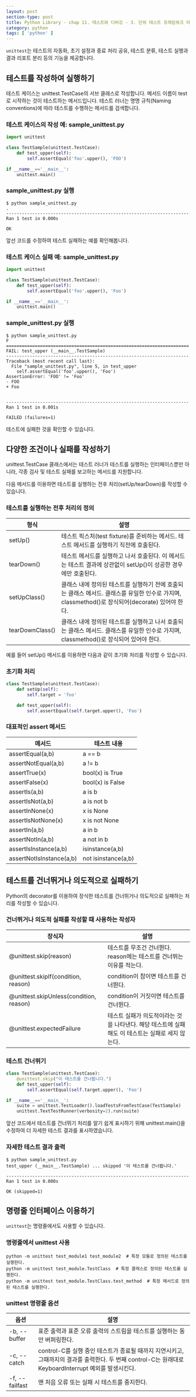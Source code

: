 ```yaml
---
layout: post
section-type: post
title: Python Library - chap 11. 테스트와 디버깅 - 3. 단위 테스트 프레임워크 이용하기
category: python
tags: [ 'python' ]
---
```


`unittest`는 테스트의 자동화, 초기 설정과 종료 처리 공유, 테스트 분류, 테스트 실행과 결과 리포트 분리 등의 기능을 제공합니다.

## 테스트를 작성하여 실행하기
테스트 케이스는 unittest.TestCase의 서브 클래스로 작성합니다. 메서드 이름이 test로 시작하는 것이 테스트하는 메서드입니다. 테스트 러너는 명명 규칙(Naming conventions)에 따라 테스트를 수행하는 메서드를 검색합니다.

### 테스트 케이스의 작성 예: sample_unittest.py

```python
import unittest

class TestSample(unittest.TestCase):
    def test_upper(self):
        self.assertEqual('foo'.upper(), 'FOO')

if __name__=='__main__':
    unittest.main()
```

### sample_unittest.py 실행

```
$ python sample_unittest.py
.
----------------------------------------------------------------------
Ran 1 test in 0.000s

OK
```
앞선 코드를 수정하여 테스트 실패하는 예를 확인해봅니다.

### 테스트 케이스 실패 예: sample_unittest.py

```python
import unittest

class TestSample(unittest.TestCase):
    def test_upper(self):
        self.assertEqual('foo'.upper(), 'Foo')

if __name__=='__main__':
    unittest.main()
```

### sample_unittest.py 실행

```
$ python sample_unittest.py
F
======================================================================
FAIL: test_upper (__main__.TestSample)
----------------------------------------------------------------------
Traceback (most recent call last):
  File "sample_unittest.py", line 5, in test_upper
    self.assertEqual('foo'.upper(), 'Foo')
AssertionError: 'FOO' != 'Foo'
- FOO
+ Foo


----------------------------------------------------------------------
Ran 1 test in 0.001s

FAILED (failures=1)
```

테스트에 실패한 것을 확인할 수 있습니다.

## 다양한 조건이나 실패를 작성하기
unittest.TestCase 클래스에서는 테스트 러너가 테스트를 실행하는 인터페이스뿐만 아니라, 각종 검사 및 테스트 실패를 보고하는 메서드를 지원합니다.  

다음 메서드를 이용하면 테스트를 실행하는 전후 처리(setUp/tearDown)를 작성할 수 있습니다.

### 테스트를 실행하는 전후 처리의 정의

형식 | 설명
---|---
setUp() | 테스트 픽스처(test fixture)를 준비하는 메서드. 테스트 메서드를 실행하기 직전에 호출된다.
tearDown() | 테스트 메서드를 실행하고 나서 호출된다. 이 메서드는 테스트 결과에 상관없이 setUp()이 성공한 경우에만 호출된다.
setUpClass() | 클래스 내에 정의된 테스트를 실행하기 전에 호출되는 클래스 메서드. 클래스를 유일한 인수로 가지며, classmethod()로 장식되어(decorate) 있어야 한다.
tearDownClass() | 클래스 내에 정의된 테스트를 실행하고 나서 호출되는 클래스 메서드. 클래스를 유일한 인수로 가지며, classmethod()로 장식되어 있어야 한다.

예를 들어 setUp() 메서드를 이용하면 다음과 같이 초기화 처리를 작성할 수 있습니다.

### 초기화 처리

```python
class TestSample(unittest.TestCase):
    def setUp(self):
        self.target = 'foo'

    def test_upper(self):
        self.assertEqual(self.target.upper(), 'Foo')
```

### 대표적인 assert 메서드

메서드 | 테스트 내용
---|---
assertEqual(a,b) | a == b
assertNotEqual(a,b) | a != b
assertTrue(x) | bool(x) is True
assertFalse(x) | bool(x) is False
assertIs(a,b) | a is b
assertIsNot(a,b) | a is not b
assertInNone(x) | x is None
assertIsNotNone(x) | x is not None
assertIn(a,b) | a in b
assertNotIn(a,b) | a not in b
assertIsInstance(a,b) | isinstance(a,b)
assertNotIsInstance(a,b) | not isinstance(a,b)

## 테스트를 건너뛰거나 의도적으로 실패하기
Python의 decorator를 이용하여 장식한 테스트를 건너뛰거나 의도적으로 실패하는 처리를 작성할 수 있습니다.

### 건너뛰거나 의도적 실패를 작성할 때 사용하는 작성자

장식자 | 설명
---|---
@unittest.skip(reason) | 테스트를 무조건 건너뛴다. reason에는 테스트를 건너뛰는 이유를 적는다.
@unittest.skipIf(condition, reason) | condition이 참이면 테스트를 건너뛴다.
@unittest.skipUnless(condition, reason) | condition이 거짓이면 테스트를 건너뛴다.
@unittest.expectedFailure | 테스트 실패가 의도적이라는 것을 나타낸다. 해당 테스트에 실패해도 이 테스트는 실패로 세지 않는다.

### 테스트 건너뛰기

```python
class TestSample(unittest.TestCase):
    @unittest.skip("이 테스트를 건너뜁니다.")
    def test_upper(self):
        self.assertEqual(self.target.upper(), 'Foo')

if __name__=='__main__':
    suite = unittest.TestLoader().loadTestsFromTestCase(TestSample)
    unittest.TextTestRunner(verbosity=2).run(suite)
```

앞선 코드에서 테스트를 건너뛰기 처리를 알기 쉽게 표시하기 위해 unittest.main()을 수정하여 더 자세한 테스트 결과를 표시하였습니다.

### 자세한 테스트 결과 출력

```
$ python sample_unittest.py
test_upper (__main__.TestSample) ... skipped '이 테스트를 건너뜁니다.'

----------------------------------------------------------------------
Ran 1 test in 0.000s

OK (skipped=1)
```

## 명령줄 인터페이스 이용하기
`unittest`는 명령줄에서도 사용할 수 있습니다.

### 명령줄에서 unittest 사용

```
python -m unittest test_module1 test_module2  # 특정 모듈로 정의된 테스트를 실행한다.
python -m unittest test_module.TestClass  # 특정 클래스로 정의된 테스트를 실행한다.
python -m unittest test_module.TestClass.test_method  # 특정 메서드로 정의된 테스트를 실행한다.
```

### unittest 명령줄 옵션

옵션 | 설명
---|---
-b, --buffer | 표준 출력과 표준 오류 출력의 스트림을 테스트를 실행하는 동안 버퍼링한다.
-c, --catch | control-C를 실행 중인 테스트가 종료될 때까지 지연시키고, 그때까지의 결과를 출력한다. 두 번째 control-C는 원래대로 KeyboardInterrupt 예외를 발생시킨다.
-f, --failfast | 맨 처음 오류 또는 실패 시 테스트를 중지한다.
